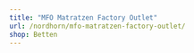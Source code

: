 ```yaml
---
title: "MFO Matratzen Factory Outlet"
url: /nordhorn/mfo-matratzen-factory-outlet/
shop: Betten
---
```

